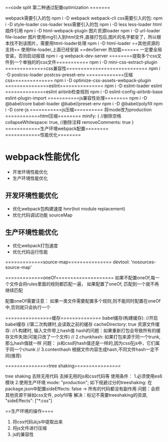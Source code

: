 ==code split 第二种通过配置optimization =======

webpack需要引入的包
npm i -D webpack webpack-cli 
css需要引入的包:
npm i -D style-loader css-loader
less需要引入的包
npm i -D less less-loader
html插件引用
npm i -D html-webpack-plugin
图片资源loader
npm i -D url-loader file-loader
图片使用img引入到html文件,直接打包后,图片的名字都变了，所以根本找不到该图片，需要用html-loader处理
npm i -D html-loader
==其他资源的支持==
使用file-loader,上面已经安装
==devServer 热加载======
一定要全局安装，否则启动报错
npm i -g webpack-dev-server 
========提取多个css文件到一个单独的的css文件===========
npm i -D mini-css-extract-plugin
==============css兼容性============================
npm i -D postcss-loader postcss-preset-env
=============压缩css==============
npm i -D optimize-css-assets-webpack-plugin
===============eslint===============
npm i -D eslint-loader eslint
==============eslint airbnb检查规则
npm i -D eslint-config-airbnb-base eslint-plugin-import
===========js兼容性处理========
npm i -D @babel/core babel-loader  @babel/preset-env
npm i -D @babel/polyfill
npm i -D core-js
===========js压缩==========
将mode改为production
============html压缩========
minify: {
				//删除空格
				collapseWhitespace: true,
				//删除注释
				removeComments: true
			}
 ============生产环境webpack配置========           
============性能优化========
# webpack性能优化
* 开发环境性能优化
* 生产环境性能优化
## 开发环境性能优化
* 优化webpack包构建速度 hmr(hot module replacement)
* 优化代码调试功能 sourceMap
## 生产环境性能优化
* 优化webpack打包速度
* 优化代码运行性能

=============source-map===============
devtool: 'nosources-source-map'

=============oneOf====================
如果不配置oneOf,每一个文件会将rules里面的规则都匹配一遍，
如果配置了oneOf, 匹配到一个就不再继续匹配

配置oneOf需要注意：
如果一类文件需要配置多个规则,则不能同时配置在oneOf中,否则就只会执行一个

================缓存==============
babel缓存(构建缓存):
  //开启babel缓存
  //第二次构建时,会读取之前的缓存
  cacheDirectory: true
资源文件缓存:
  //1.构建时, 输入文件带上hash值
     hash的问题：如果重新打包会导致所有的缓存文件失效(可能只改了一个文件)
  // 2.chunkhash: 如果打包来源于同一个trunk,那么hash值就一样 
     问题： js和css的hash值还是一样的,因为css在js中，它们属于同一个chunk
  // 3.contenthash 根据文件内容生成hash,不同文件hash一定不同(推荐)

===============tree shaking================

  tree shaking 去除无用代码
  去掉无用的js和css代码等
  使用条件：
    1.必须使用es6模块
    2.使用生产环境  mode: "production";
  如下规避过分的treeshaking:
  在package.json中配置sideEffects: false        -> 所有的代码都没有副作用
    问题：会把其他资源干掉如css文件, polyfill等
    解决：标记不需要treeshaking的资源, "sideEffects": ["*.css"] 

==生产环境的操作====

1. 将css代码从js中提取出来
2. 将js文件进行压缩
3. js的兼容性